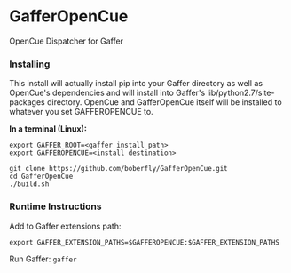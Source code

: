 # GafferOpenCue
OpenCue Dispatcher for Gaffer

### Installing

This install will actually install pip into your Gaffer directory as well as OpenCue's
dependencies and will install into Gaffer's lib/python2.7/site-packages directory.
OpenCue and GafferOpenCue itself will be installed to whatever you set GAFFEROPENCUE to.

**In a terminal (Linux):**
```
export GAFFER_ROOT=<gaffer install path>
export GAFFEROPENCUE=<install destination>

git clone https://github.com/boberfly/GafferOpenCue.git
cd GafferOpenCue
./build.sh
```

### Runtime Instructions

Add to Gaffer extensions path:

`export GAFFER_EXTENSION_PATHS=$GAFFEROPENCUE:$GAFFER_EXTENSION_PATHS`

Run Gaffer:
`gaffer`
